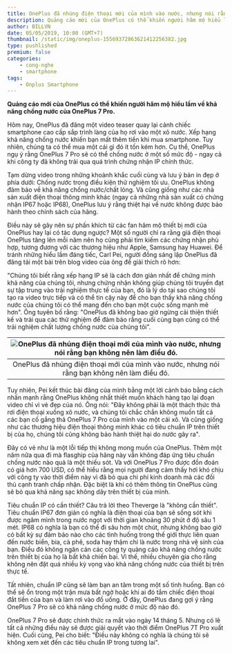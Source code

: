 ```yaml
---
title: OnePlus đã nhúng điện thoại mới của mình vào nước, nhưng nói rằng bạn không nên làm điều đó
description: Quảng cáo mới của OnePlus có thể khiến người hâm mộ hiểu lầm về khả năng chống nước của OnePlus 7 Pro.
author: BILLVN
date: 05/05/2019, 10:00 (GMT+7)
thumbnail: /static/img/oneplus-15569372863621412256382.jpg
type: pushlished
premium: false
categories:
    - cong-nghe
    - smartphone
tags:
    - Onplus Smartphone
---
```


**Quảng cáo mới của OnePlus có thể khiến người hâm mộ hiểu lầm về khả năng chống nước của OnePlus 7 Pro.**

Hôm nay, OnePlus đã đăng một video teaser quay lại cảnh chiếc smartphone cao cấp sắp trình làng của họ rơi vào một xô nước. Xếp hạng khả năng chống nước khiến bạn mất thêm tiền khi mua smartphone. Tuy nhiên, chúng ta có thể mua một cái gì đó ít tốn kém hơn. Cụ thể, OnePlus ngụ ý rằng OnePlus 7 Pro sẽ có thể chống nước ở một số mức độ - ngay cả khi công ty đã không trải qua quá trình chứng nhận IP chính thức.

Tạm dừng video trong những khoảnh khắc cuối cùng và lưu ý bản in đẹp ở phía dưới: Chống nước trong điều kiện thử nghiệm tối ưu. OnePlus không đảm bảo về khả năng chống nước/chất lỏng. Và cũng giống như các nhà sản xuất điện thoại thông minh khác (ngay cả những nhà sản xuất có chứng nhận IP67 hoặc IP68), OnePlus lưu ý rằng thiệt hại về nước không được bảo hành theo chính sách của hãng.

Điều này sẽ gây nên sự phấn khích từ các fan hâm mộ thiết bị mới của OnePlus hay lại có tác dụng ngược? Một số người chỉ ra rằng giá điện thoại OnePlus tăng lên mỗi năm nên họ cũng phải tìm kiếm các chứng nhận phù hợp, tương đương với các thương hiệu như Apple, Samsung hay Huawei. Để tránh những hiểu lầm đáng tiếc, Carl Pei, người đồng sáng lập OnePlus đã đăng tải một bài trên blog video của ông để giải thích rõ hơn:

"Chúng tôi biết rằng xếp hạng IP sẽ là cách đơn giản nhất để chứng minh khả năng của chúng tôi, nhưng chứng nhận không giúp chúng tôi truyền đạt sự tập trung vào trải nghiệm thực tế của bạn, đó là lý do tại sao chúng tôi tạo ra video trực tiếp và có thể tin cậy này để cho bạn thấy khả năng chống nước của chúng tôi có thể mang đến cho bạn một cuộc sống mạnh mẽ hơn". Ông tuyên bố rằng: "OnePlus đã không bao giờ ngừng cải thiện thiết kế và trải qua các thử nghiệm để đảm bảo rằng cuối cùng bạn cũng có thể trải nghiệm chất lượng chống nước của chúng tôi".

|![OnePlus đã nhúng điện thoại mới của mình vào nước, nhưng nói rằng bạn không nên làm điều đó.]({{site.baseurl}}/static/img/oneplus-15569372863621412256382.jpg)|
|:--:|
|OnePlus đã nhúng điện thoại mới của mình vào nước, nhưng nói rằng bạn không nên làm điều đó.|


Tuy nhiên, Pei kết thúc bài đăng của mình bằng một lời cảnh báo bằng cách nhấn mạnh rằng OnePlus không nhất thiết muốn khách hàng tạo lại đoạn video chỉ vì vẻ đẹp của nó. Ông nói: "Đây không phải là một thách thức thả rơi điện thoại xuống xô nước, và chúng tôi chắc chắn không muốn tất cả các bạn cố gắng thả OnePlus 7 Pro của mình vào một cái xô. Và cũng giống như các thương hiệu điện thoại thông minh khác có tiêu chuẩn IP trên thiết bị của họ, chúng tôi cũng không bảo hành thiệt hại do nước gây ra".

Đây có vẻ như là một lỗi tiếp thị không mong muốn của OnePlus. Thêm một năm nữa qua đi mà flasghip của hãng này vẫn không đáp ứng tiêu chuẩn chống nước nào quả là một thiếu sót. Và với OnePlus 7 Pro được đồn đoán có giá hơn 700 USD, có thể hiểu rằng mọi người đang cảm thấy hơi khó chịu với công ty vào thời điểm này vì đã bỏ qua chi phí kinh doanh mà các đối thủ cạnh tranh chấp nhận. Đặc biệt là khi có thêm thông tin OnePlus cũng sẽ bỏ qua khả năng sạc không dây trên thiết bị của mình.


Tiêu chuẩn IP có cần thiết? Câu trả lời theo Theverge là "không cần thiết". Tiêu chuẩn IP67 đơn giản có nghĩa là điện thoại của bạn sẽ sống sót khi được ngâm mình trong nước ngọt với thời gian khoảng 30 phút ở độ sâu 1 mét. IP68 có nghĩa là bạn có thể đi sâu hơn một chút, nhưng không bao giờ có bất kỳ sự đảm bảo nào cho các tình huống trong thế giới thực liên quan đến nước biển, bia, cà phê, soda hay thậm chí là nước trong nhà vệ sinh của bạn. Điều đó không ngăn cản các công ty quảng cáo khả năng chống nước trên thiết bị của họ là bất khả chiến bại. Vì thế, nhiều chuyên gia cho rằng không nên đặt quá nhiều kỳ vọng vào khả năng chống nước của thiết bị trên thực tế.

Tất nhiên, chuẩn IP cũng sẽ làm bạn an tâm trong một số tình huống. Bạn có thể sẽ ổn trong một trận mưa bất ngờ hoặc khi ai đó tắm chiếc điện thoại đắt tiền của bạn và làm rơi vào đồ uống. Ở đây, OnePlus đang gợi ý rằng OnePlus 7 Pro sẽ có khả năng chống nước ở mức độ nào đó.

OnePlus 7 Pro sẽ được chính thức ra mắt vào ngày 14 tháng 5. Nhưng có lẽ tất cả những điều này sẽ được giải quyết vào thời điểm OnePlus 7T Pro xuất hiện. Cuối cùng, Pei cho biết: "Điều này không có nghĩa là chúng tôi sẽ không xem xét đến các tiêu chuẩn IP trong tương lai".